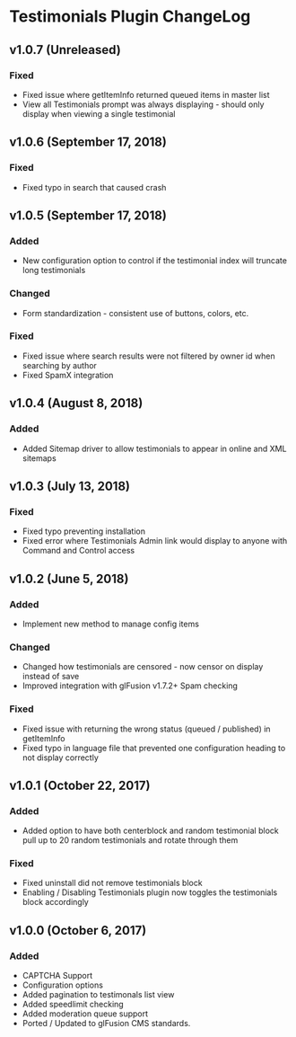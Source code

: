 # Testimonials Plugin ChangeLog

## v1.0.7 (Unreleased)

### Fixed
  - Fixed issue where getItemInfo returned queued items in master list
  - View all Testimonials prompt was always displaying - should only display when viewing a single testimonial

## v1.0.6 (September 17, 2018)

### Fixed
  - Fixed typo in search that caused crash

## v1.0.5 (September 17, 2018)

### Added
  - New configuration option to control if the testimonial index will truncate long testimonials

### Changed
  - Form standardization - consistent use of buttons, colors, etc.

### Fixed
  - Fixed issue where search results were not filtered by owner id when searching by author
  - Fixed SpamX integration

## v1.0.4 (August 8, 2018)

### Added
  - Added Sitemap driver to allow testimonials to appear in online and XML sitemaps

## v1.0.3 (July 13, 2018)

### Fixed
  - Fixed typo preventing installation
  - Fixed error where Testimonials Admin link would display to anyone with Command and Control access

## v1.0.2 (June 5, 2018)

### Added
  - Implement new method to manage config items

### Changed
  - Changed how testimonials are censored - now censor on display instead of save
  - Improved integration with glFusion v1.7.2+ Spam checking

### Fixed
  - Fixed issue with returning the wrong status (queued / published) in getItemInfo
  - Fixed typo in language file that prevented one configuration heading to not display correctly

## v1.0.1 (October 22, 2017)

### Added
  - Added option to have both centerblock and random testimonial block pull up to 20 random testimonials and rotate through them

### Fixed
  - Fixed uninstall did not remove testimonials block
  - Enabling / Disabling Testimonials plugin now toggles the testimonials block accordingly

## v1.0.0 (October 6, 2017)

### Added
  - CAPTCHA Support
  - Configuration options
  - Added pagination to testimonals list view
  - Added speedlimit checking
  - Added moderation queue support
  - Ported / Updated to glFusion CMS standards.
